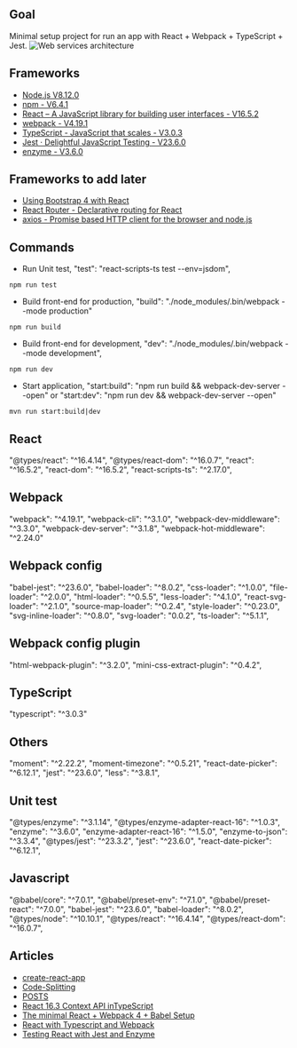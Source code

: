 ## Goal
Minimal setup project for run an app with React + Webpack + TypeScript + Jest.
![Web services architecture](https://github.com/pedalv/FrontApp/blob/master/React/my-app-webpack/react-testing-app.png)

## Frameworks
- [Node.js V8.12.0](https://nodejs.org/en/)
- [npm - V6.4.1](https://www.npmjs.com/get-npm)
- [React – A JavaScript library for building user interfaces - V16.5.2](https://reactjs.org/)
- [webpack - V4.19.1](https://webpack.js.org/)
- [TypeScript - JavaScript that scales - V3.0.3](https://www.typescriptlang.org/)
- [Jest · Delightful JavaScript Testing - V23.6.0](https://jestjs.io/)
- [enzyme - V3.6.0](https://github.com/airbnb/enzyme)

## Frameworks to add later
- [Using Bootstrap 4 with React](https://www.techiediaries.com/react-bootstrap/)
- [React Router - Declarative routing for React](https://github.com/ReactTraining/react-router)
- [axios - Promise based HTTP client for the browser and node.js](https://github.com/axios/axios)

## Commands
- Run Unit test, "test": "react-scripts-ts test --env=jsdom",
```
npm run test
```
- Build front-end for production, "build": "./node_modules/.bin/webpack --mode production"
```
npm run build 
```
- Build front-end for development, "dev": "./node_modules/.bin/webpack --mode development",
```
npm run dev
```
-  Start application, "start:build": "npm run build && webpack-dev-server --open" or "start:dev": "npm run dev && webpack-dev-server --open"
```
mvn run start:build|dev
```

## React 
"@types/react": "^16.4.14",
"@types/react-dom": "^16.0.7",
"react": "^16.5.2",
"react-dom": "^16.5.2",
"react-scripts-ts": "^2.17.0",

## Webpack 
"webpack": "^4.19.1",
"webpack-cli": "^3.1.0",
"webpack-dev-middleware": "^3.3.0",
"webpack-dev-server": "^3.1.8",
"webpack-hot-middleware": "^2.24.0"

## Webpack config
"babel-jest": "^23.6.0",
"babel-loader": "^8.0.2",
"css-loader": "^1.0.0",
"file-loader": "^2.0.0",
"html-loader": "^0.5.5",
"less-loader": "^4.1.0",
"react-svg-loader": "^2.1.0",
"source-map-loader": "^0.2.4",
"style-loader": "^0.23.0",
"svg-inline-loader": "^0.8.0",
"svg-loader": "0.0.2",
"ts-loader": "^5.1.1",

## Webpack config plugin 
"html-webpack-plugin": "^3.2.0",
"mini-css-extract-plugin": "^0.4.2",

## TypeScript 
"typescript": "^3.0.3"

## Others
"moment": "^2.22.2",
"moment-timezone": "^0.5.21",
"react-date-picker": "^6.12.1",
"jest": "^23.6.0",
"less": "^3.8.1",

## Unit test 
"@types/enzyme": "^3.1.14",
"@types/enzyme-adapter-react-16": "^1.0.3",
"enzyme": "^3.6.0",
"enzyme-adapter-react-16": "^1.5.0",
"enzyme-to-json": "^3.3.4",
"@types/jest": "^23.3.2",
"jest": "^23.6.0",
"react-date-picker": "^6.12.1",

## Javascript 
"@babel/core": "^7.0.1",
"@babel/preset-env": "^7.1.0",
"@babel/preset-react": "^7.0.0",
"babel-jest": "^23.6.0",
"babel-loader": "^8.0.2",
"@types/node": "^10.10.1",
"@types/react": "^16.4.14",
"@types/react-dom": "^16.0.7",

## Articles
- [create-react-app](https://github.com/facebook/create-react-app/blob/master/packages/react-scripts/template/README.md#deployment)
- [Code-Splitting](https://reactjs.org/docs/code-splitting.html)
- [POSTS](https://www.valentinog.com/blog/)
- [React 16.3 Context API inTypeScript](https://medium.com/@mtiller/react-16-3-context-api-intypescript-45c9eeb7a384)
- [The minimal React + Webpack 4 + Babel Setup](https://www.robinwieruch.de/minimal-react-webpack-babel-setup/)
- [React with Typescript and Webpack](https://hackernoon.com/react-with-typescript-and-webpack-654f93f34db6)
- [Testing React with Jest and Enzyme](https://medium.com/codeclan/testing-react-with-jest-and-enzyme-20505fec4675)
